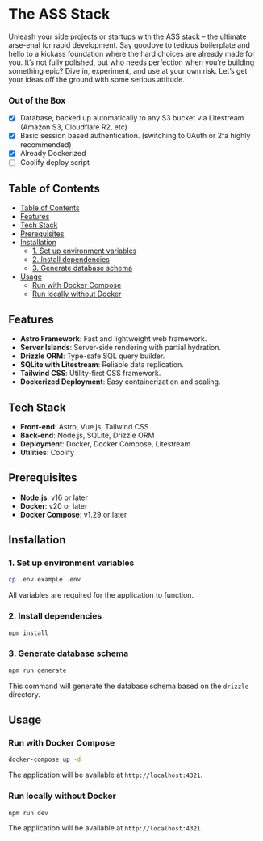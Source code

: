 # The ASS Stack

Unleash your side projects or startups with the ASS stack – the ultimate arse-enal for rapid development. Say goodbye to tedious boilerplate and hello to a kickass foundation where the hard choices are already made for you. It’s not fully polished, but who needs perfection when you’re building something epic? Dive in, experiment, and use at your own risk. Let’s get your ideas off the ground with some serious attitude.

### Out of the Box
- [x] Database, backed up automatically to any S3 bucket via Litestream (Amazon S3, Cloudflare R2, etc)
- [x] Basic session based authentication. (switching to 0Auth or 2fa highly recommended)
- [x] Already Dockerized
- [ ] Coolify deploy script

## Table of Contents

- [Table of Contents](#table-of-contents)
- [Features](#features)
- [Tech Stack](#tech-stack)
- [Prerequisites](#prerequisites)
- [Installation](#installation)
  - [1. Set up environment variables](#1-set-up-environment-variables)
  - [2. Install dependencies](#2-install-dependencies)
  - [3. Generate database schema](#3-generate-database-schema)
- [Usage](#usage)
  - [Run with Docker Compose](#run-with-docker-compose)
  - [Run locally without Docker](#run-locally-without-docker)

## Features

- **Astro Framework**: Fast and lightweight web framework.
- **Server Islands**: Server-side rendering with partial hydration.
- **Drizzle ORM**: Type-safe SQL query builder.
- **SQLite with Litestream**: Reliable data replication.
- **Tailwind CSS**: Utility-first CSS framework.
- **Dockerized Deployment**: Easy containerization and scaling.

## Tech Stack

- **Front-end**: Astro, Vue.js, Tailwind CSS
- **Back-end**: Node.js, SQLite, Drizzle ORM
- **Deployment**: Docker, Docker Compose, Litestream
- **Utilities**: Coolify

## Prerequisites

- **Node.js**: v16 or later
- **Docker**: v20 or later
- **Docker Compose**: v1.29 or later

## Installation

### 1. Set up environment variables

```bash
cp .env.example .env
```

All variables are required for the application to function.

### 2. Install dependencies

```bash
npm install
```

### 3. Generate database schema

```bash
npm run generate
```

This command will generate the database schema based on the `drizzle` directory.

## Usage

### Run with Docker Compose

```bash
docker-compose up -d
```

The application will be available at `http://localhost:4321`.

### Run locally without Docker

```bash
npm run dev
```

The application will be available at `http://localhost:4321`.
